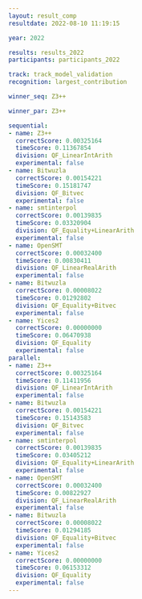 ```yaml
---
layout: result_comp
resultdate: 2022-08-10 11:19:15

year: 2022

results: results_2022
participants: participants_2022

track: track_model_validation
recognition: largest_contribution

winner_seq: Z3++

winner_par: Z3++

sequential:
- name: Z3++
  correctScore: 0.00325164
  timeScore: 0.11367854
  division: QF_LinearIntArith
  experimental: false
- name: Bitwuzla
  correctScore: 0.00154221
  timeScore: 0.15181747
  division: QF_Bitvec
  experimental: false
- name: smtinterpol
  correctScore: 0.00139835
  timeScore: 0.03320904
  division: QF_Equality+LinearArith
  experimental: false
- name: OpenSMT
  correctScore: 0.00032400
  timeScore: 0.00830411
  division: QF_LinearRealArith
  experimental: false
- name: Bitwuzla
  correctScore: 0.00008022
  timeScore: 0.01292802
  division: QF_Equality+Bitvec
  experimental: false
- name: Yices2
  correctScore: 0.00000000
  timeScore: 0.06470938
  division: QF_Equality
  experimental: false
parallel:
- name: Z3++
  correctScore: 0.00325164
  timeScore: 0.11411956
  division: QF_LinearIntArith
  experimental: false
- name: Bitwuzla
  correctScore: 0.00154221
  timeScore: 0.15143583
  division: QF_Bitvec
  experimental: false
- name: smtinterpol
  correctScore: 0.00139835
  timeScore: 0.03405212
  division: QF_Equality+LinearArith
  experimental: false
- name: OpenSMT
  correctScore: 0.00032400
  timeScore: 0.00822927
  division: QF_LinearRealArith
  experimental: false
- name: Bitwuzla
  correctScore: 0.00008022
  timeScore: 0.01294185
  division: QF_Equality+Bitvec
  experimental: false
- name: Yices2
  correctScore: 0.00000000
  timeScore: 0.06153312
  division: QF_Equality
  experimental: false
---
```

